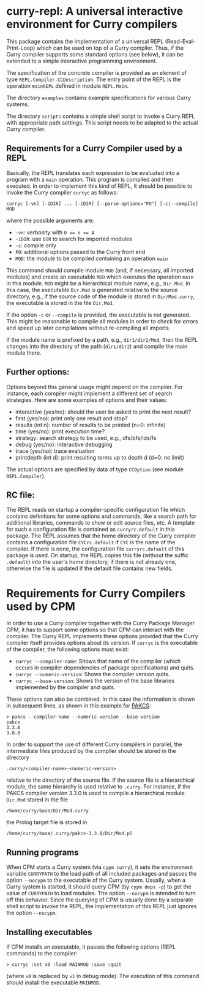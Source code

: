 curry-repl: A universal interactive environment for Curry compilers
===================================================================

This package contains the implementation of a
universal REPL (Read-Eval-Print-Loop) which can be used
on top of a Curry compiler. Thus, if the Curry compiler
supports some standard options (see below), it can
be extended to a simple interactive programming environment.

The specification of the concrete compiler is provided
as an element of type `REPL.Compiler.CCDescription`.
The entry point of the REPL is the operation `mainREPL`
defined in module `REPL.Main`.

The directory `examples` contains example specifications
for various Curry systems.

The directory `scripts` contains a simple shell script
to invoke a Curry REPL with appropriate path settings.
This script needs to be adapted to the actual Curry compiler.


Requirements for a Curry Compiler used by a REPL
------------------------------------------------

Basically, the REPL translates each expression to be evaluated
into a program with a `main` operation. This program is
compiled and then executed. In order to implement this
kind of REPL, it should be possible to invoke the Curry
compiler `curryc` as follows:

    curryc [-vn] [-iDIR] ... [-iDIR] [--parse-options="PO"] [-c|--compile] MOD

where the possible arguments are:

* `-vn`: verbosity with `0 <= n <= 4`
* `-iDIR`: use `DIR` to search for imported modules
* `-c`: compile only
* `PO`: additional options passed to the Curry front end
* `MOD`: the module to be compiled containing an operation `main`

This command should compile module `MOD` (and, if necessary,
all imported modules) and create an executable `MOD` which
executes the operation `main` in this module. `MOD` might
be a hierarchical module name, e.g., `Dir.Mod`. In this case,
the executable `Dir.Mod` is generated relative to the source directory,
e.g., if the source code of the module is stored in `Dir/Mod.curry`,
the executable is stored in the file `Dir.Mod`.

If the option `-c` or `--compile` is provided,
the executable is not generated.
This might be reasonable to compile all modules in order
to check for errors and speed up later compilations
without re-compiling all imports.

If the module name is prefixed by a path, e.g., `dir1/dir2/Mod`,
then the REPL changes into the directory of the path (`dir1/dir2`)
and compile the main module there.


Further options:
----------------

Options beyond this general usage might depend on the compiler.
For instance, each compiler might implement a different set
of search strategies.
Here are some examples of options and their values:

* interactive (yes/no): should the user be asked to print the next result?
* first (yes/no): print only one result and stop?
* results (int n): number of results to be printed (n=0: infinite)
* time (yes/no): print execution time?
* strategy: search strategy to be used, e.g., dfs/bfs/ids/fs
* debug (yes/no): interactive debugging
* trace (yes/no): trace evaluation
* printdepth (int d): print resulting terms up to depth d (d=0: no limit)

The actual options are specified by data of type `CCOption`
(see module `REPL.Compiler`).

RC file:
--------

The REPL reads on startup a compiler-specific configuration file
which contains definitions for some options and commands,
like a search path for additional libraries, commands to
show or edit source files, etc. A template for such a
configuration file is contained as `curryrc.default` in this package.
The REPL assumes that the home directory of the Curry compiler
contains a configuration file `CYCrc.default` if `CYC` is
the name of the compiler. If there is none, the configuration
file `curryrc.default` of this package is used.
On startup, the REPL copies this file (without the suffic `.default`)
into the user's home directory, if there is not already one, otherwise
the file is updated if the default file contains new fields.


Requirements for Curry Compilers used by CPM
============================================

In order to use a Curry compiler together with the Curry Package
Manager CPM, it has to support some options so that CPM can interact
with the compiler. The Curry REPL implements these options provided
that the Curry compiler itself provides options about its version. If
`curryc` is the executable of the compiler, the following options must
exist:

* `curryc --compiler-name`: Shows that name of the compiler (which occurs
  in compiler dependencies of package specifications) and quits.
* `curryc --numeric-version`: Shows the compiler version quits.
* `curryc --base-version`: Shows the version of the base libraries
  implemented by the compiler and quits.

These options can also be combined. In this case the information
is shown in subsequent lines, as shown in this example
for [PAKCS](http://www.informatik.uni-kiel.de/~pakcs/):

    > pakcs --compiler-name --numeric-version --base-version
    pakcs
    3.3.0
    3.0.0

In order to support the use of different Curry compilers in parallel,
the intermediate files produced by the compiler should be
stored in the directory

    .curry/<compiler-name>-<numeric-version>

relative to the directory of the source file.
If the source file is a hierarchical module,
the same hierarchy is used relative to `.curry`.
For instance, if the PAKCS compiler version 3.3.0 is used
to compile a hierarchical module `Dir.Mod` stored in the
file

    /home/curry/base/Dir/Mod.curry

the Prolog target file is stored in

    /home/curry/base/.curry/pakcs-3.3.0/Dir/Mod.pl


Running programs
----------------

When CPM starts a Curry system (via `cypm curry`), it sets
the environment variable `CURRYPATH` to the load path of all
included packages and passes the option `--nocypm` to the
executable of the Curry system. Usually, when a Curry system
is started, it should query CPM (by `cypm deps -p`) to get
the value of `CURRYPATH` to load modules. The option `--nocypm`
is intended to turn off this behavior.
Since the querying of CPM is usually done by a separate shell script
to invoke the REPL, the implementation of this REPL just ignores
the option `--nocypm`.


Installing executables
----------------------

If CPM installs an executable, it passes the following options
(REPL commands) to the compiler:

    > curryc :set v0 :load MAINMOD :save :quit

(where `v0` is replaced by `v1` in debug mode).
The execution of this command should install the executable `MAINMOD`.
